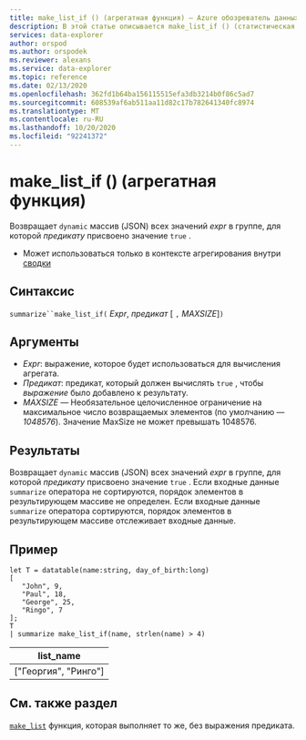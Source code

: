 ```yaml
---
title: make_list_if () (агрегатная функция) — Azure обозреватель данных | Документация Майкрософт
description: В этой статье описывается make_list_if () (статистическая функция) в обозреватель данных Azure.
services: data-explorer
author: orspod
ms.author: orspodek
ms.reviewer: alexans
ms.service: data-explorer
ms.topic: reference
ms.date: 02/13/2020
ms.openlocfilehash: 362fd1b64ba156115515efa3db3214b0f86c5ad7
ms.sourcegitcommit: 608539af6ab511aa11d82c17b782641340fc8974
ms.translationtype: MT
ms.contentlocale: ru-RU
ms.lasthandoff: 10/20/2020
ms.locfileid: "92241372"
---
```

# <a name="make_list_if-aggregation-function"></a>make_list_if () (агрегатная функция)

Возвращает `dynamic` массив (JSON) всех значений *expr* в группе, для которой *предикату* присвоено значение `true` .

* Может использоваться только в контексте агрегирования внутри [сводки](summarizeoperator.md)

## <a name="syntax"></a>Синтаксис

`summarize``make_list_if(` *Expr*, *предикат* [ `,` *MAXSIZE*]`)`

## <a name="arguments"></a>Аргументы

* *Expr*: выражение, которое будет использоваться для вычисления агрегата.
* *Предикат*: предикат, который должен вычислять `true` , чтобы *выражение* было добавлено к результату.
* *MAXSIZE* — Необязательное целочисленное ограничение на максимальное число возвращаемых элементов (по умолчанию — *1048576*). Значение MaxSize не может превышать 1048576.

## <a name="returns"></a>Результаты

Возвращает `dynamic` массив (JSON) всех значений *expr* в группе, для которой *предикату* присвоено значение `true` .
Если входные данные `summarize` оператора не сортируются, порядок элементов в результирующем массиве не определен.
Если входные данные `summarize` оператора сортируются, порядок элементов в результирующем массиве отслеживает входные данные.

## <a name="example"></a>Пример

```kusto
let T = datatable(name:string, day_of_birth:long)
[
   "John", 9,
   "Paul", 18,
   "George", 25,
   "Ringo", 7
];
T
| summarize make_list_if(name, strlen(name) > 4)
```

|list_name|
|----|
|["Георгия", "Ринго"]|

## <a name="see-also"></a>См. также раздел

[`make_list`](./makelist-aggfunction.md) функция, которая выполняет то же, без выражения предиката.